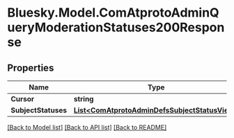 # Bluesky.Model.ComAtprotoAdminQueryModerationStatuses200Response

## Properties

Name | Type | Description | Notes
------------ | ------------- | ------------- | -------------
**Cursor** | **string** |  | [optional] 
**SubjectStatuses** | [**List&lt;ComAtprotoAdminDefsSubjectStatusView&gt;**](ComAtprotoAdminDefsSubjectStatusView.md) |  | 

[[Back to Model list]](../README.md#documentation-for-models) [[Back to API list]](../README.md#documentation-for-api-endpoints) [[Back to README]](../README.md)

